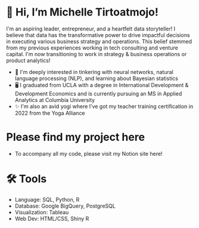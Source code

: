 # 👋 Hi, I’m Michelle Tirtoatmojo! 
 
I'm an aspiring leader, entrepreneur, and a heartfelt data storyteller! I believe that data has the transformative power to drive impactful decisions in executing various business strategy and operations. 
This belief stemmed from my previous experiences working in tech consulting and venture capital. I'm now transitioning to work in strategy & business operations or product analytics! 

- 🌱 I'm deeply interested in tinkering with neural networks, natural language processing (NLP), and learning about Bayesian statistics 
- 🖥 I graduated from UCLA with a degree in International Development & Development Economics and is currently pursuing an MS in Applied Analytics at Columbia University
- ✨ I'm also an avid yogi where I’ve got my teacher training certification in 2022 from the Yoga Alliance

# Please find my project here 
- To accompany all my code, please visit my Notion site here!

# 🛠️ Tools
- Language: SQL, Python, R
- Database: Google BigQuery, PostgreSQL
- Visualization: Tableau
- Web Dev: HTML/CSS, Shiny R

<!---
mtirtoatmojo/mtirtoatmojo is a ✨ special ✨ repository because its `README.md` (this file) appears on your GitHub profile.
You can click the Preview link to take a look at your changes.
--->
